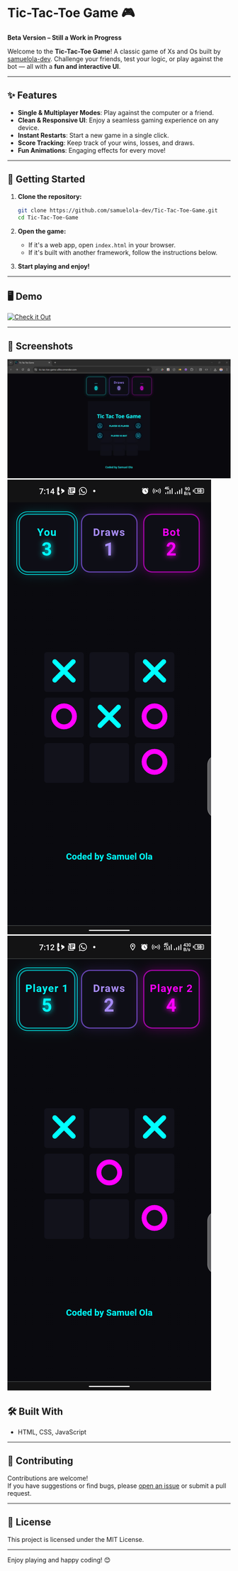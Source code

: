 # Tic-Tac-Toe Game 🎮

**Beta Version – Still a Work in Progress**  

Welcome to the **Tic-Tac-Toe Game**! A classic game of Xs and Os built by [samuelola-dev](https://github.com/samuelola-dev). Challenge your friends, test your logic, or play against the bot — all with a **fun and interactive UI**.

---

## ✨ Features

- **Single & Multiplayer Modes**: Play against the computer or a friend.
- **Clean & Responsive UI**: Enjoy a seamless gaming experience on any device.
- **Instant Restarts**: Start a new game in a single click.
- **Score Tracking**: Keep track of your wins, losses, and draws.
- **Fun Animations**: Engaging effects for every move!

---

## 🚀 Getting Started

1. **Clone the repository:**
   ```bash
   git clone https://github.com/samuelola-dev/Tic-Tac-Toe-Game.git
   cd Tic-Tac-Toe-Game
   ```

2. **Open the game:**
   - If it's a web app, open `index.html` in your browser.
   - If it's built with another framework, follow the instructions below.

3. **Start playing and enjoy!**

---

## 🖥️ Demo

[![Check it Out](https://img.shields.io/badge/Live%20Demo-Click%20Here-brightgreen?style=for-the-badge)](https://tic-tac-toe-game-u8ko.onrender.com)

--- 

## 📸 Screenshots
![alt text](images/tic-tac-toe-desktop.jpg)
![alt text](images/pvbot.png) ![alt text](images/pvp.png)

## 🛠️ Built With

- HTML, CSS, JavaScript


---

## 🤝 Contributing

Contributions are welcome!  
If you have suggestions or find bugs, please [open an issue](https://github.com/samuelola-dev/Tic-Tac-Toe-Game/issues) or submit a pull request.

---

## 📄 License

This project is licensed under the MIT License.

---

Enjoy playing and happy coding! 😊
